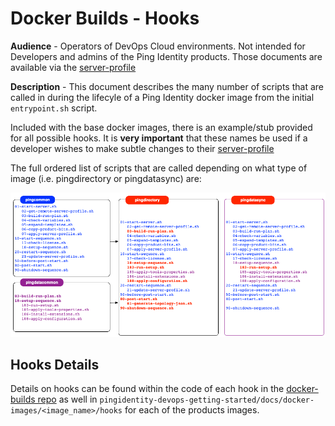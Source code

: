 # Docker Builds - Hooks

**Audience** - Operators of DevOps Cloud environments. Not intended for Developers and admins of the Ping Identity products. Those documents are available via the [server-profile](https://pingidentity-devops.gitbook.io/devops/server-profiles)

**Description** - This document describes the many number of scripts that are called in during the lifecyle of a Ping Identity docker image from the initial `entrypoint.sh` script.

Included with the base docker images, there is an example/stub provided for all possible hooks. It is **very important** that these names be used if a developer wishes to make subtle changes to their [server-profile](https://pingidentity-devops.gitbook.io/devops/server-profiles)

The full ordered list of scripts that are called depending on what type of image \(i.e. pingdirectory or pingdatasync\) are:

![](../images/docker_builds_hooks_1.png)

## Hooks Details
Details on hooks can be found within the code of each hook in the [docker-builds repo](https://github.com/pingidentity/pingidentity-docker-builds) as well in `pingidentity-devops-getting-started/docs/docker-images/<image_name>/hooks` for each of the products images. 


